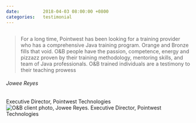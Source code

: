 ```yaml
---
date:         2018-04-03 08:00:00 +0800
categories:   testimonial
---
```

<!-- Do not leave new lines after each element. Elements after new lines will not be rendered. -->
<div class="testimonial-panel">
    <div class="testimonial-content">
        <img class="design-element1" src="{{ "assets/img/ico-blockquote.svg" | relative_url }}" alt="">
        <blockquote>
            For a long time, Pointwest has been looking for a training provider who has a comprehensive Java training program. Orange and Bronze fills that void. O&B people have the passion, competence, energy and pizzazz proven by their training methodology, mentoring skills, and team of Java professionals. O&B trained individuals are a testimony to their teaching prowess
        </blockquote>
        <h6 class="name">Jowee Reyes</h6>
        <span>Executive Director, Pointwest Technologies</span>
    </div>
    <div class="testimonial-image">
        <img src="{{ "assets/img/client-1.png" | relative_url }}" alt="O&B client photo, Jowee Reyes. Executive Director, Pointwest Technologies">
    </div>
</div>